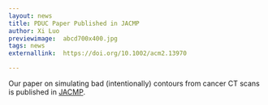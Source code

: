 ```yaml
---
layout: news
title: PDUC Paper Published in JACMP
author: Xi Luo
previewimage:  abcd700x400.jpg
tags: news
externallink:  https://doi.org/10.1002/acm2.13970

---
```


Our paper on simulating bad (intentionally) contours from cancer CT scans is published in [JACMP](https://doi.org/10.1002/acm2.13970).
